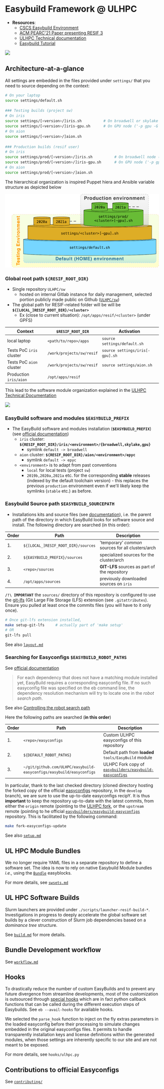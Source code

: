 # Easybuild Framework @ ULHPC

* __Resources__:
    - [CSCS Easybuild Environment](https://www.cscs.ch/fileadmin/user_upload/contents_userLab/building_software_piz_daint.pdf)
    - [ACM PEARC'21 Paper presenting RESIF 3](https://dl.acm.org/doi/10.1145/3437359.3465600)
    - [ULHPC Technical documentation](https://hpc-docs.uni.lu/environment/modules/)
    - [Easybuild Tutorial](https://easybuilders.github.io/easybuild-tutorial/)

[![](slides_acm-pearc21-resif3_cover.png)](slides_acm-pearc21-resif3.pdf)

## Architecture-at-a-glance

All settings are embedded in the files provided under `settings/` that you need to source depending on the context:

```bash
# On your laptop
source settings/default.sh

### Testing builds (project sw)
# On iris
source settings/[<version>/]iris.sh          # On broadwell or skylake node ('-C broadwell|skylake')
source settings/[<version>/]iris-gpu.sh      # On GPU node ('-p gpu -G 1')
# On aion
source settings/[<version>/]aion.sh

### Production builds (resif user)
# On iris
source settings/prod/[<version>/]iris.sh          # On broadwell node ('-C broadwell|skylake')
source settings/prod/[<version>/]iris-gpu.sh      # On GPU node ('-p gpu -G 1')
# On aion
source settings/prod/[<version>/]aion.sh
```
The hierarchical organization is inspired Puppet hiera and Ansible variable structure as depicted below

![](resif_settings.png)


### Global root path `${RESIF_ROOT_DIR}`

* Single repository `ULHPC/sw`
    - hosted on internal Gitlab instance for daily management, selected portion publicly made public on Github ([`ULHPC/sw`](https://github.com/ULHPC/sw))
* The global path for RESIF-related folder will be will be **`${[LOCAL_]RESIF_ROOT_DIR}/<cluster>`**
    - Ex (close to current situation): `/opt/apps/resif/<cluster>` (under GPFS)

| Context                  | __`$RESIF_ROOT_DIR`__     | Activation                      |
|--------------------------|---------------------------|---------------------------------|
| local laptop             | `<path/to/repo>/apps`     | `source settings/default.sh`    |
| Tests PoC `iris` cluster | `/work/projects/sw/resif` | `source settings/iris[-gpu].sh` |
| Tests PoC `aion` cluster | `/work/projects/sw/resif` | `source settings/aion.sh`       |
| Production `iris/aion`   | `/opt/apps/resif`         |                                 |

This lead to the software module organization explained in the [ULHPC Technical Documentation](https://hpc-docs.uni.lu/environment/modules/#module-naming-schemes)

[![](https://hpc-docs.uni.lu/environment/images/ULHPC-software-stack.png)](https://hpc-docs.uni.lu/environment/images/ULHPC-software-stack.pdf)


### EasyBuild software and modules `$EASYBUILD_PREFIX`

* The EasyBuild software and modules installation (**`$EASYBUILD_PREFIX`**) (see [official documentation](https://easybuild.readthedocs.io/en/latest/Configuration.html#prefix))
   - `iris` cluster: **`${RESIF_ROOT_DIR}/iris/<environment>/{broadwell,skylake,gpu}`**
       * symlink `default -> broadwell`
   - `aion` cluster: **`${RESIF_ROOT_DIR}/aion/<environment>/epyc`**
       * symlink `default -> epyc`
   - `<environment>` is to adapt from past conventions
       * `local` for local tests (project `sw`)
       * `2019b,2020a,2021a` etc. for the corresponding **stable** releases (indexed by the default toolchain version) - this replaces the previous `production` environment even if we'll likely keep the symlinks (`stable` etc.) as before.

### Easybuild Source path `$EASYBUILD_SOURCEPATH`

* Installations kits and source files (see [documentation](https://easybuild.readthedocs.io/en/latest/Configuration.html#sourcepath)), i.e. the parent path of the directory in which EasyBuild looks for software source and install.
The following directory are searched (in this order):

| Order | Path                                | Description                                        |
|-------|-------------------------------------|----------------------------------------------------|
|    1. | `${[LOCAL_]RESIF_ROOT_DIR}/sources` | 'temporary' _common_ sources for all clusters/arch |
|    2. | `${EASYBUILD_PREFIX}/sources`       | specialized sources for the cluster/arch           |
|    3. | `<repo>/sources`                    | **GIT-LFS** sources as part of the repository      |
|    4. | `/opt/apps/sources`                 | previously downloaded sources on `iris`            |

**`/!\ IMPORTANT`** the `sources/` directory of this repository is configured to use the [git-lfs](https://git-lfs.github.com/) (Git Large File Storage (LFS)  extension (see `.gitattributes`).
Ensure you pulled at least once the commits files (you will have to it only once).

```bash
# Once git-lfs extension installed,
make setup-git-lfs     # actually part of 'make setup'
# OR
git-lfs pull
```

See also [`layout.md`](layout.md)


### Searching for Easyconfigs `$EASYBUILD_ROBOT_PATHS`

See [official documentation](https://easybuild.readthedocs.io/en/latest/Using_the_EasyBuild_command_line.html#searching-for-easyconfigs-the-robot-search-path)

> For each dependency that does not have a matching module installed yet, EasyBuild requires a corresponding easyconfig file. If no such easyconfig file was specified on the eb command line, the dependency resolution mechanism will try to locate one in the _robot search path_.

See also [Controlling the robot search path](https://easybuild.readthedocs.io/en/latest/Using_the_EasyBuild_command_line.html#controlling-the-robot-search-path)

Here the following paths are searched (**in this order**)

| Order | Path                                                                 | Description                                                                                                      |
|-------|----------------------------------------------------------------------|------------------------------------------------------------------------------------------------------------------|
|    1. | `<repo>/easyconfigs`                                                 | Custom ULHPC easyconfigs of this repository                                                                      |
|    2. | `${DEFAULT_ROBOT_PATHS}`                                             | Default path from **loaded** `tools/EasyBuild` module                                                            |
|    3. | `~/git/github.com/ULHPC/easybuild-easyconfigs/easybuild/easyconfigs` | ULHPC Fork copy of [`easybuilders/easybuild-easyconfigs`](https://github.com/easybuilders/easybuild-easyconfigs) |

In particular, thank to the last checked directory (cloned directory hosting the forked copy of the official [easyconfigs]() repository, in the `develop` branch), we are sure to use the up-to-date easyconfigs recipY.
It is thus **important** to keep the repository up-to-date with the latest commits, from either the `origin` remote (pointing to the [ULHPC fork](https://github.com/ULHPC/easybuild-easyconfigs), or the `upstream` remote (pointing to he official [`easybuilders/easybuild-easyconfigs`](https://github.com/easybuilders/easybuild-easyconfigs) repository.
This is facilitated by the following command:

```bash
make fork-easyconfigs-update
```
See also [`setup.md`](setup.md)


## UL HPC Module Bundles

We no longer require YAML files in a separate repository to define a software set.
The idea is now to rely on native Easybuild Module bundles _i.e.,_ using the [`Bundle`](https://easybuild.readthedocs.io/en/latest/version-specific/generic_easyblocks.html#bundle) easyblocks.

For more details, see [`swsets.md`](swsets.md)

## UL HPC Software Builds

Slurm launchers are provided under `./scripts/launcher-resif-build-*`.
Investigations in progress to deeply accelerate the global software set builds by a clever construction of Slurm job dependencies based on a _dominance tree_ structure.

See [`build.md`](build.md) for more details.

## Bundle Development workflow

See [`workflow.md`](workflow.md)

## Hooks

To drastically reduce the number of custom EasyBuilds and to prevent any future divergence from streamline developments, most of the customization is outsourced through [special hooks](https://easybuild.readthedocs.io/en/latest/Hooks.html) which are in fact python callback functions that can be called during the different execution steps of Easybuilds. See `eb --avail-hooks` for available hooks.

We selected the `parse_hook` function to inject on the fly extras parameters in the loaded easyconfig before their processing to simulate changes embedded in the original easyconfigs files. It permits to handle transparently installation keys and license definitions within the generated modules, when those settings are inherently specific to our site and are not meant to be exposed.

For more details, see `hooks/ulhpc.py`


## Contributions to official Easyconfigs

See [`contributing/`](contributing/index.md)
